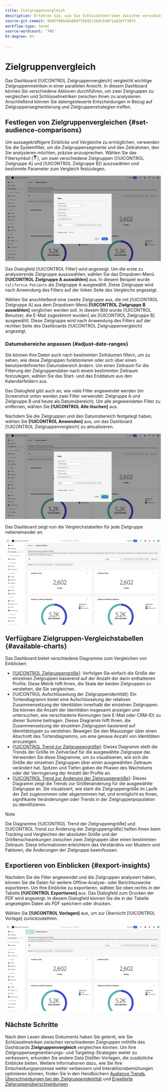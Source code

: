 ```yaml
---
title: Zielgruppenvergleich
description: Erfahren Sie, wie Sie Schlüsselmetriken zwischen verschiedenen Zielgruppen mithilfe des Dashboards "Zielgruppenvergleich"vergleichen. Festlegen von Zielgruppenfiltern, Analysieren von Trends und Exportieren von Einblicken für datengesteuerte Entscheidungen
source-git-commit: 90d5f00648a80d735b92c3bdc540f1ad18ff38f5
workflow-type: tm+mt
source-wordcount: '745'
ht-degree: 0%

---
```


# Zielgruppenvergleich

Das Dashboard [!UICONTROL Zielgruppenvergleich] vergleicht wichtige Zielgruppenmetriken in einer parallelen Ansicht. In diesem Dashboard können Sie verschiedene Aktionen durchführen, um zwei Zielgruppen zu vergleichen und Schlüsselmetriken zwischen ihnen zu analysieren. Anschließend können Sie datengesteuerte Entscheidungen in Bezug auf Zielgruppensegmentierung und Zielgruppenstrategien treffen.

## Festlegen von Zielgruppenvergleichen {#set-audience-comparisons}

Um aussagekräftigere Einblicke und Vergleiche zu ermöglichen, verwenden Sie die Systemfilter, um die Zielgruppensegmente und den Zeitrahmen, den Sie analysieren möchten, präzise anzusprechen. Wählen Sie das Filtersymbol (![Filtersymbol) aus.](../../../images/icons/filter-icon-white.png)), um zwei verschiedene Zielgruppen ([!UICONTROL Zielgruppe A] und [!UICONTROL Zielgruppe B]) auszuwählen und bestimmte Parameter zum Vergleich festzulegen.

![Das Dialogfeld &quot;Filter&quot;im Dashboard &quot;Zielgruppenvergleich&quot;.](../../images/sql-insights-query-pro-mode/templates/audience-comparison-filters.png)

Das Dialogfeld [!UICONTROL Filter] wird angezeigt. Um die erste zu analysierende Zielgruppe auszuwählen, wählen Sie das Dropdown-Menü **[!UICONTROL Zielgruppe A auswählen]** aus. In diesem Beispiel wurde `California Patients` als Zielgruppe A ausgewählt. Diese Zielgruppe wird nach Anwendung des Filters auf der linken Seite des Vergleichs angezeigt.

Wählen Sie anschließend eine zweite Zielgruppe aus, die mit [!UICONTROL Zielgruppe A] aus dem Dropdown-Menü **[!UICONTROL Zielgruppe B auswählen]** verglichen werden soll. In diesem Bild wurde [!UICONTROL Benutzer, die E-Mail zugestimmt wurden] als [!UICONTROL Zielgruppe B] ausgewählt. Diese Zielgruppe wird nach Anwendung des Filters auf der rechten Seite des Dashboards [!UICONTROL Zielgruppenvergleich] angezeigt.

### Datumsbereiche anpassen {#adjust-date-ranges}

Sie können Ihre Daten auch nach bestimmten Zeiträumen filtern, um zu sehen, wie diese Zielgruppen funktionieren oder sich über einen benutzerdefinierten Datumsbereich ändern. Um einen Zeitraum für die Filterung der Zielgruppendaten nach einem bestimmten Zeitraum festzulegen, wählen Sie das Start- und das Enddatum aus den Kalenderfeldern aus.

Das Dialogfeld gibt auch an, wie viele Filter angewendet werden (im Screenshot unten werden zwei Filter verwendet: Zielgruppe A und Zielgruppe B und heute als Datumsbereich). Um alle angewendeten Filter zu entfernen, wählen Sie **[!UICONTROL Alle löschen]** aus.

Nachdem Sie die Zielgruppen und den Datumsbereich festgelegt haben, wählen Sie **[!UICONTROL Anwenden]** aus, um das Dashboard [!UICONTROL Zielgruppenvergleich] zu aktualisieren.

![Das Dialogfeld &quot;Filter&quot;im Dashboard &quot;Zielgruppenvergleich&quot;mit hervorgehobenem Anwenden.](../../images/sql-insights-query-pro-mode/templates/audience-comparison-filters-apply.png)

Das Dashboard zeigt nun die Vergleichstabellen für jede Zielgruppe nebeneinander an.

![Das Dashboard für den Zielgruppenvergleich mit mehreren Diagrammen, in denen die Metriken für jede Zielgruppe verglichen werden.](../../images/sql-insights-query-pro-mode/templates/audience-comparison-dashboard.png)

## Verfügbare Zielgruppen-Vergleichstabellen {#available-charts}

<!-- Potentially could expand this section to include images of each widget.  -->

Das Dashboard bietet verschiedene Diagramme zum Vergleichen von Einblicken:

- [[!UICONTROL Zielgruppengröße]](../../guides/audiences.md#audience-size): Verfolgen Sie einfach die Größe der einzelnen Zielgruppen basierend auf der Anzahl der darin enthaltenen Profile. Diese Metrik hilft Ihnen, die Skala der beiden Zielgruppen zu verstehen, die Sie vergleichen.
- [!UICONTROL Aufschlüsselung der Zielgruppenidentität]: Ein Tortendiagramm bietet eine Aufschlüsselung der relativen Zusammensetzung der Identitäten innerhalb der einzelnen Zielgruppen. Sie können die Anzahl der Identitäten insgesamt anzeigen und untersuchen, wie verschiedene Kennungen (wie E-Mail oder CRM-ID) zu dieser Summe beitragen. Dieses Diagramm hilft Ihnen, die Zusammensetzung der einzelnen Zielgruppen basierend auf Identitätstypen zu verstehen. Bewegen Sie den Mauszeiger über einen Abschnitt des Tortendiagramms, um eine genaue Anzahl von Identitäten anzuzeigen.
- [[!UICONTROL Trend zur Zielgruppengröße]](../../guides/audiences.md#audience-size-trend): Dieses Diagramm stellt die Trends der Größe im Zeitverlauf für die ausgewählte Zielgruppe dar. Verwenden Sie diese Diagramme, um zu visualisieren, wie sich die Größe der einzelnen Zielgruppen über einen ausgewählten Zeitraum verändert hat. Spitzen und Tiefen geben die Phasen des Wachstums oder der Verringerung der Anzahl der Profile an.
- [[!UICONTROL Trend zur Änderung der Zielgruppengröße]](../../guides/audiences.md#audience-size-change-trend): Dieses Diagramm zeigt die Trends zur Größenänderung für die ausgewählte Zielgruppe an. Sie visualisiert, wie stark die Zielgruppengröße im Laufe der Zeit zugenommen oder abgenommen hat, und ermöglicht es Ihnen, signifikante Veränderungen oder Trends in der Zielgruppenpopulation zu identifizieren.

>[!NOTE]
>
>Die Diagramme [!UICONTROL Trend der Zielgruppengröße] und [!UICONTROL Trend zur Änderung der Zielgruppengröße] helfen Ihnen beim Tracking und Vergleichen der absoluten Größe und der Größenschwankungen zwischen zwei Zielgruppen über einen bestimmten Zeitraum. Diese Informationen erleichtern das Verständnis von Mustern und Faktoren, die Änderungen der Zielgruppe beeinflussen.

## Exportieren von Einblicken {#export-insights}

Nachdem Sie die Filter angewendet und die Zielgruppen analysiert haben, können Sie die Daten für weitere Offline-Analyse- oder Berichtszwecke exportieren. Um Ihre Einblicke zu exportieren, wählen Sie oben rechts in der Tabelle **[!UICONTROL Exportieren]** aus. Das Dialogfeld zum Drucken der PDF wird angezeigt. In diesem Dialogfeld können Sie die in der Tabelle angezeigten Daten als PDF speichern oder drucken.

Wählen Sie **[!UICONTROL Vorlagen]** aus, um zur Übersicht [!UICONTROL Vorlage] zurückzukehren.

![Die Ansicht &quot;Erweiterte Zielgruppenüberschneidungen&quot;mit hervorgehobenen Vorlagen.](../../images/sql-insights-query-pro-mode/templates/navigation.png)

## Nächste Schritte

Nach dem Lesen dieses Dokuments haben Sie gelernt, wie Sie Schlüsselmetriken zwischen verschiedenen Zielgruppen mithilfe des Dashboards **Zielgruppenvergleich** vergleichen können. Um Ihre Zielgruppensegmentierungs- und Targeting-Strategien weiter zu verbessern, erkunden Sie andere Data Distiller-Vorlagen, die zusätzliche Einblicke bieten. Weitere Informationen dazu, wie Sie Ihre Entscheidungsprozesse weiter verbessern und Interaktionsbemühungen optimieren können, finden Sie in den Handbüchern [Audience Trends](./trends.md), [Überschneidungen bei der Zielgruppenidentität](./identity-overlaps.md) und [Erweiterte Zielgruppenüberschneidungen](./overlaps.md) .

